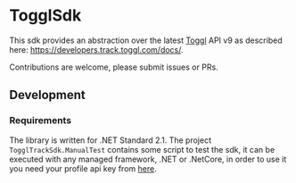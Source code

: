 # TogglSdk

This sdk provides an abstraction over the latest [Toggl](https://toggl.com) API v9 as described here: https://developers.track.toggl.com/docs/.

Contributions are welcome, please submit issues or PRs.

## Development

### Requirements

The library is written for .NET Standard 2.1. The project `TogglTrackSdk.ManualTest` contains some script to test the sdk, it can be executed with any managed framework, .NET or .NetCore, in order to use it you need your profile api key from [here](https://toggl.com/app/profile).
